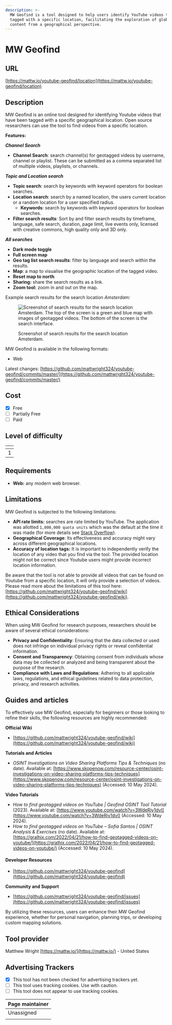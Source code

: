 ```yaml
---
description: >-
  MW Geofind is a tool designed to help users identify YouTube videos that are
  tagged with a specific location, facilitating the exploration of global
  content from a geographical perspective.
---
```


# MW Geofind

## URL

[https://mattw.io/youtube-geofind/location](https://mattw.io/youtube-geofind/location)

## Description

MW Geofind is an online tool designed for identifying Youtube videos that have been tagged with a specific geographical location. Open source researchers can use the tool to find videos from a specific location.&#x20;

**Features:**

_**Channel Search**_

* **Channel Search**: search channel(s) for geotagged videos by username, channel or playlist. These can be submitted as a comma separated list of multiple videos, playlists, or channels.

_**Topic and Location search**_

* **Topic search**: search by keywords with keyword operators for boolean searches.
* **Location search**: search by a named location, the users current location or a random location for a user specified radius.
  * **Keywords**: search by keywords with keyword operators for boolean searches.
* **Filter search results**: Sort by and filter search results by timeframe, language, safe search, duration, page limit, live events only, licensed with creative commons, high quality only and 3D only.

_**All searches**_

* **Dark mode toggle**
* **Full screen map**
* **Geo tag list search results**: filter by language and search within the results.
* **Map**: a map to visualise the geographic location of the tagged video.
* **Reset map to north**
* **Sharing:** share the search results as a link.
* **Zoom tool:** zoom in and out on the map.

Example search results for the search location _Amsterdam:_

<figure><img src=".gitbook/assets/Screenshot 2024-05-10 at 10.33.15 AM.png" alt="Screenshot of search results for the search location Amsterdam. The top of the screen is a green and blue map with images of geotagged videos. The bottom of the screen is the search interface. "><figcaption><p> Screenshot of search results for the search location Amsterdam.</p></figcaption></figure>

MW Geofind is available in the following formats:

* Web

Latest changes: [https://github.com/mattwright324/youtube-geofind/commits/master/](https://github.com/mattwright324/youtube-geofind/commits/master/)

## Cost

* [x] Free
* [ ] Partially Free
* [ ] Paid

## Level of difficulty

<table><thead><tr><th data-type="rating" data-max="5"></th></tr></thead><tbody><tr><td>1</td></tr></tbody></table>

## Requirements

* **Web:** any modern web browser.

## Limitations

MW Geofind is subjected to the following limitations:

* **API rate limits:** searches are rate limited by YouTube. The application was allotted `1,000,000 quota units` which was the default at the time it was made (for more details see [Stack Overflow](https://stackoverflow.com/questions/15568405/how-can-i-calculate-my-youtube-api-usage/15580411#15580411)).&#x20;
* **Geographical Coverage**: Its effectiveness and accuracy might vary across different geographical locations.
* **Accuracy of location tags:** It is important to independently verify the location of any video that you find via the tool. The provided location might not be correct since Youtube users might provide incorrect location information.

Be aware that the tool is not able to provide all videos that can be found on Youtube from a specific location, it will only provide a selection of videos. Please read more about the limitations of this tool here: [https://github.com/mattwright324/youtube-geofind/wiki](https://github.com/mattwright324/youtube-geofind/wiki).

## Ethical Considerations

When using MW Geofind for research purposes, researchers should be aware of several ethical considerations:

* **Privacy and Confidentiality**: Ensuring that the data collected or used does not infringe on individual privacy rights or reveal confidential information.
* **Consent and Transparency**: Obtaining consent from individuals whose data may be collected or analyzed and being transparent about the purpose of the research.
* **Compliance with Laws and Regulations**: Adhering to all applicable laws, regulations, and ethical guidelines related to data protection, privacy, and research activities.

## Guides and articles

To effectively use MW Geofind, especially for beginners or those looking to refine their skills, the following resources are highly recommended:

**Official Wiki**&#x20;

* [https://github.com/mattwright324/youtube-geofind/wiki](https://github.com/mattwright324/youtube-geofind/wiki)

**Tutorials and Articles**

* _OSINT Investigations on Video Sharing Platforms Tips & Techniques_ (no date). Available at: [https://www.skopenow.com/resource-center/osint-investigations-on-video-sharing-platforms-tips-techniques](https://www.skopenow.com/resource-center/osint-investigations-on-video-sharing-platforms-tips-techniques) (Accessed: 10 May 2024).

**Video Tutorials**

* _How to find geotagged videos on YouTube | Geofind OSINT Tool Tutorial_ (2023). Available at: [https://www.youtube.com/watch?v=3WdeRiy1dvI](https://www.youtube.com/watch?v=3WdeRiy1dvI) (Accessed: 10 May 2024).
* _How to find geotagged videos on YouTube – Sofia Santos | OSINT Analysis & Exercises_ (no date). Available at: [https://gralhix.com/2022/04/21/how-to-find-geotagged-videos-on-youtube/](https://gralhix.com/2022/04/21/how-to-find-geotagged-videos-on-youtube/) (Accessed: 10 May 2024).

#### Developer Resources

* [https://github.com/mattwright324/youtube-geofind](https://github.com/mattwright324/youtube-geofind)

**Community and Support**

* [https://github.com/mattwright324/youtube-geofind/issues](https://github.com/mattwright324/youtube-geofind/issues)

By utilizing these resources, users can enhance their MW Geofind experience, whether for personal navigation, planning trips, or developing custom mapping solutions.

## Tool provider

Matthew Wright [https://mattw.io/](https://mattw.io/) - United States

## Advertising Trackers

* [x] This tool has not been checked for advertising trackers yet.
* [ ] This tool uses tracking cookies. Use with caution.
* [ ] This tool does not appear to use tracking cookies.

| Page maintainer |
| --------------- |
| Unassigned      |
|                 |
